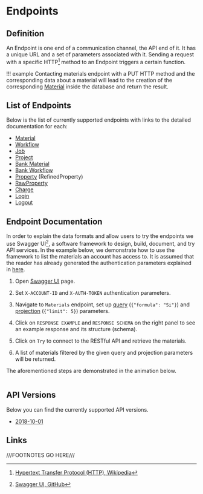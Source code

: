 # Endpoints

## Definition

An Endpoint is one end of a communication channel, the API end of it. It has a unique URL and a set of parameters associated with it. Sending a request with a specific HTTP[^1] method to an Endpoint triggers a certain function. 

!!! example
    Contacting materials endpoint with a PUT HTTP method and the corresponding data about a material will lead to the creation of the corresponding [Material](../materials/overview.md) inside the database and return the result.

## List of Endpoints

Below is the list of currently supported endpoints with links to the detailed documentation for each:

- [Material](../api/?url=https://platform.exabyte.io/api/2018-10-01/swagger.json/#!/Material/get_materials)
- [Workflow](../api/?url=https://platform.exabyte.io/api/2018-10-01/swagger.json/#!/Workflow/get_workflows)
- [Job](../api/?url=https://platform.exabyte.io/api/2018-10-01/swagger.json/#!/Job/get_jobs)
- [Project](../api/?url=https://platform.exabyte.io/api/2018-10-01/swagger.json/#!/Project/get_projects)
- [Bank Material](../api/?url=https://platform.exabyte.io/api/2018-10-01/swagger.json/#!/BankMaterial/get_bank_materials)
- [Bank Workflow](../api/?url=https://platform.exabyte.io/api/2018-10-01/swagger.json/#!/BankWorkflow/get_bank_workflows)
- [Property](../api/?url=https://platform.exabyte.io/api/2018-10-01/swagger.json/#!/Property/get_refined_properties) (RefinedProperty)
- [RawProperty](../api/?url=https://platform.exabyte.io/api/2018-10-01/swagger.json/#!/RawProperty/get_raw_properties)
- [Charge](../api/?url=https://platform.exabyte.io/api/2018-10-01/swagger.json/#!/Charge/get_charges)
- [Login](../api/?url=https://platform.exabyte.io/api/2018-10-01/swagger.json/#!/API/post_login)
- [Logout](../api/?url=https://platform.exabyte.io/api/2018-10-01/swagger.json/#!/API/get_logout)

## Endpoint Documentation

In order to explain the data formats and allow users to try the endpoints we use Swagger UI[^2], a software framework to design, build, document, and try API services. In the example below, we demonstrate how to use the framework to list the materials an account has access to. It is assumed that the reader has already generated the authentication parameters explained in [here](authentication.md).

1. Open [Swagger UI](../api) page.

2. Set `X-ACCOUNT-ID` and `X-AUTH-TOKEN` authentication parameters.

3. Navigate to `Materials` endpoint, set up [query](./query-structure.md#query) (`{"formula": "Si"}`) and [projection](./query-structure.md#projection) (`{"limit": 5}`) parameters.
 
4. Click on `RESPONSE EXAMPLE` and `RESPONSE SCHEMA` on the right panel to see an example response and its structure (schema).

5. Click on `Try` to connect to the RESTful API and retrieve the materials.

6. A list of materials filtered by the given query and projection parameters will be returned.

The aforementioned steps are demonstrated in the animation below.

<img data-gifffer="/images/swagger-list-materials.gif"/>


## API Versions

Below you can find the currently supported API versions.

- [2018-10-01](../api/?url=https://platform.exabyte.io/api/2018-10-01/swagger.json)


## Links

[^1]: [Hypertext Transfer Protocol (HTTP), Wikipedia](https://en.wikipedia.org/wiki/Hypertext_Transfer_Protocol)

[^2]: [Swagger UI, GitHub](https://github.com/swagger-api/swagger-ui/tree/v2.2.10)

///FOOTNOTES GO HERE///
